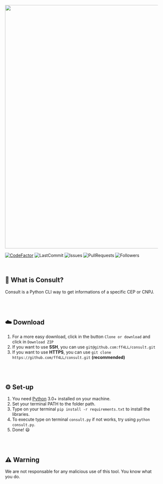 <img src="https://i.imgur.com/MVrKcaX.png" width = 800>

[![CodeFactor](https://www.codefactor.io/repository/github/ff4LL/consult/badge)](https://www.codefactor.io/repository/github/ff4LL/consult)
![LastCommit](https://img.shields.io/github/last-commit/ff4LL/consult)
![Issues](https://img.shields.io/github/issues/ff4LL/consult)
![PullRequests](https://img.shields.io/github/issues-pr/ff4LL/consult)
![Followers](https://img.shields.io/github/followers/ff4LL?label=Follow)

<br>

## 🤔 What is Consult?
Consult is a Python CLI way to get informations of a specific CEP or CNPJ.

<br><br>

## ☁️ Download
1. For a more easy download, click in the button `Clone or download` and click in `Download ZIP`
2. If you want to use **SSH**, you can use `git@github.com:ff4LL/consult.git`
3. If you want to use **HTTPS**, you can use `git clone https://github.com/ff4LL/consult.git` **(recommended)**

<br><br>

## ⚙️ Set-up
1. You need [Python](https://www.python.org/) 3.0+ installed on your machine.
2. Set your terminal PATH to the folder path.
3. Type on your terminal `pip install -r requirements.txt` to install the libraries.
4. To execute type on terminal `consult.py` if not works, try using `python consult.py`.
5. Done! 😃

<br><br>

## ⚠️ Warning
We are not responsable for any malicious use of this tool. You know what you do.
